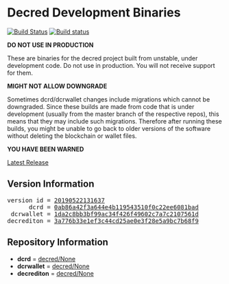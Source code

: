 
# Decred Development Binaries

[![Build Status](https://travis-ci.org/matheusd/decred-weekly-builds.svg?branch=v20190522131637)](https://travis-ci.org/matheusd/decred-weekly-builds) [![Build status](https://ci.appveyor.com/api/projects/status/hncgrnv0xuqb6s3c/branch/master?svg=true)](https://ci.appveyor.com/project/matheusd/decred-weekly-builds/branch/master)


**DO NOT USE IN PRODUCTION**

These are binaries for the decred project built from unstable, under development
code. Do not use in production. You will not receive support for them.

**MIGHT NOT ALLOW DOWNGRADE**

Sometimes dcrd/dcrwallet changes include migrations which cannot be downgraded.
Since these builds are made from code that is under development (usually from
the master branch of the respective repos), this means that they may include such
migrations. Therefore after running these builds, you might be unable to go back
to older versions of the software without deleting the blockchain or wallet
files.

**YOU HAVE BEEN WARNED**

[Latest Release](https://github.com/matheusd/decred-weekly-builds/releases/latest)

## Version Information

<pre>
version id = <a href="https://github.com/matheusd/decred-weekly-builds/releases/tag/v20190522131637">20190522131637</a>
      dcrd = <a href="https://github.com/decred/dcrd/commits/0ab86a42f3a644e4b119543510f0c22ee6081bad">0ab86a42f3a644e4b119543510f0c22ee6081bad</a>
 dcrwallet = <a href="https://github.com/decred/dcrwallet/commits/1da2c8bb3bf99ac34f426f49602c7a7c2107561d">1da2c8bb3bf99ac34f426f49602c7a7c2107561d</a>
decrediton = <a href="https://github.com/decred/decrediton/commits/3a776b33e1ef3c44cd25ae0e3f28e5a9bc7b68f9">3a776b33e1ef3c44cd25ae0e3f28e5a9bc7b68f9</a>
</pre>

## Repository Information

- **dcrd** = [decred/None](https://github.com/decred/dcrd)
- **dcrwallet** = [decred/None](https://github.com/decred/dcrwallet)
- **decrediton** = [decred/None](https://github.com/decred/decrediton)


